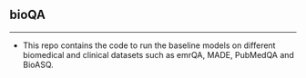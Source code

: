 ## bioQA

------------------------------

- This repo contains the code to run the baseline models on different biomedical and clinical datasets such as emrQA, MADE, PubMedQA and BioASQ.
